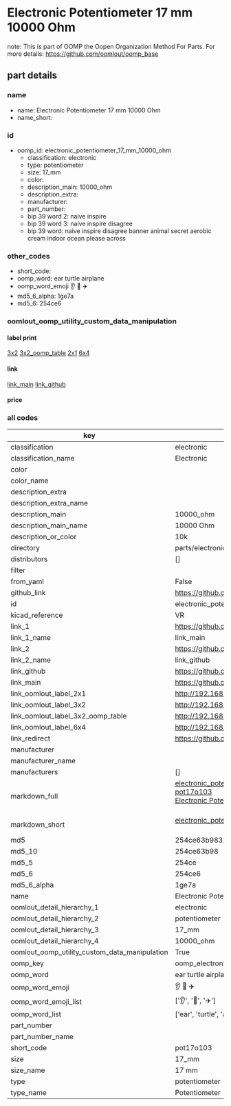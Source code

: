 # Electronic Potentiometer 17 mm 10000 Ohm  

note: This is part of OOMP the Oopen Organization Method For Parts. For more details: https://github.com/oomlout/oomp_base

##  part details
  







### name
* name: Electronic Potentiometer 17 mm 10000 Ohm
* name_short: 
### id
* oomp_id: electronic_potentiometer_17_mm_10000_ohm
  * classification: electronic
  * type: potentiometer
  * size: 17_mm
  * color: 
  * description_main: 10000_ohm
  * description_extra: 
  * manufacturer: 
  * part_number: 
  * bip 39 word 2: naive inspire
  * bip 39 word 3: naive inspire disagree
  * bip 39 word: naive inspire disagree banner animal secret aerobic cream indoor ocean please across

### other_codes
* short_code: 
* oomp_word: ear turtle airplane
* oomp_word_emoji :ear: :turtle: :airplane:
* md5_6_alpha: 1ge7a
* md5_6: 254ce6






### oomlout_oomp_utility_custom_data_manipulation
#### label print
[3x2](http://192.168.1.245:1112/?label=oomp%201ge7a)
[3x2_oomp_table](http://192.168.1.108:1112/?label=oomp%201ge7a)
[2x1](http://192.168.1.242:1112/?label=oomp%201ge7a)
[6x4](http://192.168.1.55:1112/?label=oomp%201ge7a)    

#### link

[link_main](https://github.com/oomlout/oomlout_oomp_version_1_messy/tree/main/parts/electronic_potentiometer_17_mm_10000_ohm) [link_github](https://github.com/oomlout/oomlout_oomp_version_1_messy/tree/main/parts/electronic_potentiometer_17_mm_10000_ohm)                             

#### price







### all codes 
| key | value |  
| --- | --- |  
| classification | electronic |  
| classification_name | Electronic |  
| color |  |  
| color_name |  |  
| description_extra |  |  
| description_extra_name |  |  
| description_main | 10000_ohm |  
| description_main_name | 10000 Ohm |  
| description_or_color | 10k |  
| directory | parts/electronic_potentiometer_17_mm_10000_ohm |  
| distributors | [] |  
| filter |  |  
| from_yaml | False |  
| github_link | https://github.com/oomlout/oomlout_oomp_part_src/tree/main/parts/electronic_potentiometer_17_mm_10000_ohm |  
| id | electronic_potentiometer_17_mm_10000_ohm |  
| kicad_reference | VR |  
| link_1 | https://github.com/oomlout/oomlout_oomp_version_1_messy/tree/main/parts/electronic_potentiometer_17_mm_10000_ohm |  
| link_1_name | link_main |  
| link_2 | https://github.com/oomlout/oomlout_oomp_version_1_messy/tree/main/parts/electronic_potentiometer_17_mm_10000_ohm |  
| link_2_name | link_github |  
| link_github | https://github.com/oomlout/oomlout_oomp_version_1_messy/tree/main/parts/electronic_potentiometer_17_mm_10000_ohm |  
| link_main | https://github.com/oomlout/oomlout_oomp_version_1_messy/tree/main/parts/electronic_potentiometer_17_mm_10000_ohm |  
| link_oomlout_label_2x1 | http://192.168.1.242:1112/?label=oomp%201ge7a |  
| link_oomlout_label_3x2 | http://192.168.1.245:1112/?label=oomp%201ge7a |  
| link_oomlout_label_3x2_oomp_table | http://192.168.1.108:1112/?label=oomp%201ge7a |  
| link_oomlout_label_6x4 | http://192.168.1.55:1112/?label=oomp%201ge7a |  
| link_redirect | https://github.com/oomlout/oomlout_oomp_version_1_messy/tree/main/parts/electronic_potentiometer_17_mm_10000_ohm |  
| manufacturer |  |  
| manufacturer_name |  |  
| manufacturers | [] |  
| markdown_full | [electronic_potentiometer_17_mm_10000_ohm](none)<br>[pot17o103](none)<br>[Electronic Potentiometer 17 Mm 10000 Ohm](none)<br><br> |  
| markdown_short | [electronic_potentiometer_17_mm_10000_ohm](none)<br><br> |  
| md5 | 254ce63b9832e0870a0481247d9d5495 |  
| md5_10 | 254ce63b98 |  
| md5_5 | 254ce |  
| md5_6 | 254ce6 |  
| md5_6_alpha | 1ge7a |  
| name | Electronic Potentiometer 17 mm 10000 Ohm |  
| oomlout_detail_hierarchy_1 | electronic |  
| oomlout_detail_hierarchy_2 | potentiometer |  
| oomlout_detail_hierarchy_3 | 17_mm |  
| oomlout_detail_hierarchy_4 | 10000_ohm |  
| oomlout_oomp_utility_custom_data_manipulation | True |  
| oomp_key | oomp_electronic_potentiometer_17_mm_10000_ohm |  
| oomp_word | ear turtle airplane |  
| oomp_word_emoji | :ear: :turtle: :airplane: |  
| oomp_word_emoji_list | [':ear:', ':turtle:', ':airplane:'] |  
| oomp_word_list | ['ear', 'turtle', 'airplane'] |  
| part_number |  |  
| part_number_name |  |  
| short_code | pot17o103 |  
| size | 17_mm |  
| size_name | 17 mm |  
| type | potentiometer |  
| type_name | Potentiometer |  

